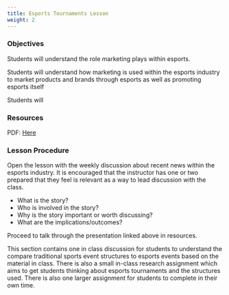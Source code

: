 ```yaml
---
title: Esports Tournaments Lesson
weight: 2
---
```

### Objectives

S﻿tudents will understand the role marketing plays within esports.

S﻿tudents will understand how marketing is used within the esports industry to market products and brands through esports as well as promoting esports itself

Students will 

### Resources

P﻿DF: [Here](https://drive.google.com/file/d/1ucKLLUXGZBHHOMOzMC-UK4M6eM2Htnh6/view?usp=sharing)

### L﻿esson Procedure

O﻿pen the lesson with the weekly discussion about recent news within the esports industry. It is encouraged that the instructor has one or two prepared that they feel is relevant as a way to lead discussion with the class. 

* W﻿hat is the story?
* W﻿ho is involved in the story?
* W﻿hy is the story important or worth discussing?
* W﻿hat are the implications/outcomes?

Proceed to talk through the presentation linked above in resources.

T﻿his section contains one in class discussion for students to understand the compare traditional sports event structures to esports events based on the material in class. There is also a small in-class research assignment which aims to get students thinking about esports tournaments and the structures used. There is also one larger assignment for students to complete in their own time. 